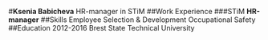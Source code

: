 #**Ksenia Babicheva**
HR-manager in STiM
##Work Experience 
###STiM
**HR-manager**
##Skills
Employee Selection & Development
Occupational Safety
##Education
2012-2016
Brest State Technical University

